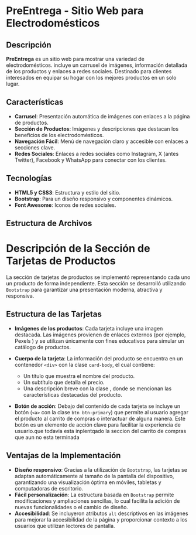 # PreEntrega - Sitio Web para Electrodomésticos

## Descripción

**PreEntrega** es un sitio web para mostrar una variedad de electrodomésticos. incluye un carrusel de imágenes, información detallada de los productos y enlaces a redes sociales. Destinado para clientes interesados en equipar su hogar con los mejores productos en un solo lugar.

## Características

- **Carrusel**: Presentación automática de imágenes con enlaces a la página de productos.
- **Sección de Productos**: Imágenes y descripciones que destacan los beneficios de los electrodomésticos.
- **Navegación Fácil**: Menú de navegación claro y accesible con enlaces a secciones clave.
- **Redes Sociales**: Enlaces a redes sociales como Instagram, X (antes Twitter), Facebook y WhatsApp para conectar con los clientes.

## Tecnologías

- **HTML5 y CSS3**: Estructura y estilo del sitio.
- **Bootstrap**: Para un diseño responsivo y componentes dinámicos.
- **Font Awesome**: Iconos de redes sociales.
  
## Estructura de Archivos



# Descripción de la Sección de Tarjetas de Productos

La sección de tarjetas de productos se implementó representando cada uno un producto de forma independiente. Esta sección se desarrolló utilizando `Bootstrap` para garantizar una presentación moderna, atractiva y responsiva.

## Estructura de las Tarjetas

- **Imágenes de los productos**: Cada tarjeta incluye una imagen destacada. Las imágenes provienen de enlaces externos (por ejemplo, Pexels ) y se utilizan únicamente con fines educativos para simular un catálogo de productos.
- **Cuerpo de la tarjeta**: La información del producto se encuentra en un contenedor `<div>` con la clase `card-body`, el cual contiene:
  - Un título que muestra el nombre del producto.
  - Un subtítulo  que detalla el precio.
  - Una descripción breve con la clase , donde se mencionan las características destacadas del producto.


- **Botón de acción**: Debajo del contenido de cada tarjeta se incluye un botón (`<a>` con la clase `btn btn-primary`) que permite al usuario agregar el producto al carrito de compras o interactuar de alguna manera. Este botón es un elemento de acción clave para facilitar la experiencia de usuario.que todavia esta inplentqado la seccion del carrito de compras que aun no esta terminada

## Ventajas de la Implementación
- **Diseño responsivo**: Gracias a la utilización de `Bootstrap`, las tarjetas se adaptan automáticamente al tamaño de la pantalla del dispositivo, garantizando una visualización óptima en móviles, tabletas y computadoras de escritorio.
- **Fácil personalización**: La estructura basada en `Bootstrap` permite modificaciones y ampliaciones sencillas, lo cual facilita la adición de nuevas funcionalidades o el cambio de diseño.
- **Accesibilidad**: Se incluyeron atributos `alt` descriptivos en las imágenes para mejorar la accesibilidad de la página y proporcionar contexto a los usuarios que utilizan lectores de pantalla.



